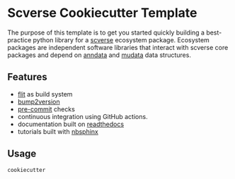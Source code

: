 # Scverse Cookiecutter Template

The purpose of this template is to get you started quickly building a best-practice python library for a [scverse][] ecosystem package. 
Ecosystem packages are independent software libraries that interact with scverse core packages and depend on [anndata][] and [mudata][] data structures. 

## Features

 * [flit][] as build system
 * [bump2version][]
 * [pre-commit][] checks
 * continuous integration using GitHub actions. 
 * documentation built on [readthedocs][]
 * tutorials built with [nbsphinx][]

## Usage

```bash
cookiecutter
```

[flit]: https://flit.pypa.io/en/latest/
[readthedocs]: https://readthedocs.org/
[nbsphinx]: https://github.com/spatialaudio/nbsphinx
[pre-commit]: https://pre-commit.com/
[bump2version]: https://github.com/c4urself/bump2version/
[scverse]: https://scverse.org/
[anndata]: https://anndata.readthedocs.io/en/latest/
[mudata]: https://muon.readthedocs.io/en/latest/notebooks/quickstart_mudata.html
